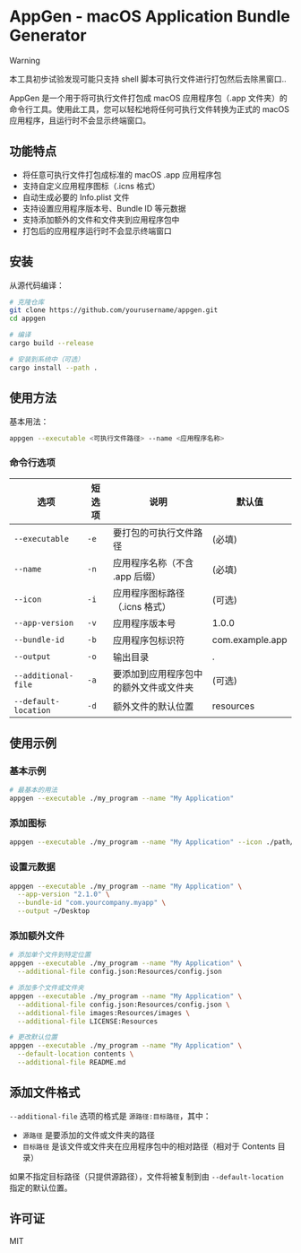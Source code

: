 # AppGen - macOS Application Bundle Generator

>[!warning]
> 本工具初步试验发现可能只支持 shell 脚本可执行文件进行打包然后去除黑窗口..

AppGen 是一个用于将可执行文件打包成 macOS 应用程序包（.app 文件夹）的命令行工具。使用此工具，您可以轻松地将任何可执行文件转换为正式的 macOS 应用程序，且运行时不会显示终端窗口。

## 功能特点

- 将任意可执行文件打包成标准的 macOS .app 应用程序包
- 支持自定义应用程序图标（.icns 格式）
- 自动生成必要的 Info.plist 文件
- 支持设置应用程序版本号、Bundle ID 等元数据
- 支持添加额外的文件和文件夹到应用程序包中
- 打包后的应用程序运行时不会显示终端窗口

## 安装

从源代码编译：

```bash
# 克隆仓库
git clone https://github.com/yourusername/appgen.git
cd appgen

# 编译
cargo build --release

# 安装到系统中（可选）
cargo install --path .
```

## 使用方法

基本用法：

```bash
appgen --executable <可执行文件路径> --name <应用程序名称>
```

### 命令行选项

| 选项 | 短选项 | 说明 | 默认值 |
|------|--------|------|--------|
| `--executable` | `-e` | 要打包的可执行文件路径 | (必填) |
| `--name` | `-n` | 应用程序名称（不含 .app 后缀） | (必填) |
| `--icon` | `-i` | 应用程序图标路径（.icns 格式） | (可选) |
| `--app-version` | `-v` | 应用程序版本号 | 1.0.0 |
| `--bundle-id` | `-b` | 应用程序包标识符 | com.example.app |
| `--output` | `-o` | 输出目录 | . |
| `--additional-file` | `-a` | 要添加到应用程序包中的额外文件或文件夹 | (可选) |
| `--default-location` | `-d` | 额外文件的默认位置 | resources |

## 使用示例

### 基本示例

```bash
# 最基本的用法
appgen --executable ./my_program --name "My Application"
```

### 添加图标

```bash
appgen --executable ./my_program --name "My Application" --icon ./path/to/icon.icns
```

### 设置元数据

```bash
appgen --executable ./my_program --name "My Application" \
  --app-version "2.1.0" \
  --bundle-id "com.yourcompany.myapp" \
  --output ~/Desktop
```

### 添加额外文件

```bash
# 添加单个文件到特定位置
appgen --executable ./my_program --name "My Application" \
  --additional-file config.json:Resources/config.json

# 添加多个文件或文件夹
appgen --executable ./my_program --name "My Application" \
  --additional-file config.json:Resources/config.json \
  --additional-file images:Resources/images \
  --additional-file LICENSE:Resources

# 更改默认位置
appgen --executable ./my_program --name "My Application" \
  --default-location contents \
  --additional-file README.md
```

## 添加文件格式

`--additional-file` 选项的格式是 `源路径:目标路径`，其中：

- `源路径` 是要添加的文件或文件夹的路径
- `目标路径` 是该文件或文件夹在应用程序包中的相对路径（相对于 Contents 目录）

如果不指定目标路径（只提供源路径），文件将被复制到由 `--default-location` 指定的默认位置。

## 许可证

MIT
